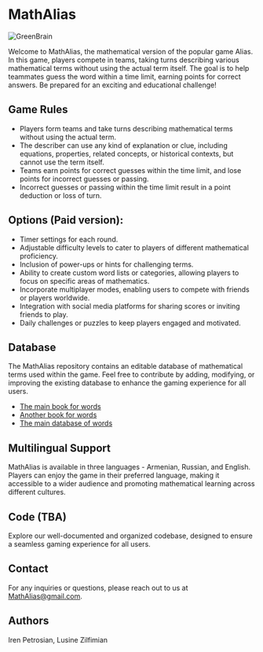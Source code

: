 # MathAlias

![GreenBrain](https://github.com/Zilfimian/MathAlias/assets/25430269/d91f0918-17a4-472c-8ccb-347e1ed9cf31)


Welcome to MathAlias, the mathematical version of the popular game Alias. In this game, players compete in teams, taking turns describing various mathematical terms without using the actual term itself. The goal is to help teammates guess the word within a time limit, earning points for correct answers. Be prepared for an exciting and educational challenge!

## Game Rules
- Players form teams and take turns describing mathematical terms without using the actual term.
- The describer can use any kind of explanation or clue, including equations, properties, related concepts, or historical contexts, but cannot use the term itself.
- Teams earn points for correct guesses within the time limit, and lose points for incorrect guesses or passing.
- Incorrect guesses or passing within the time limit result in a point deduction or loss of turn.

## Options (Paid version):
 
- Timer settings for each round.
- Adjustable difficulty levels to cater to players of different mathematical proficiency.
- Inclusion of power-ups or hints for challenging terms.
- Ability to create custom word lists or categories, allowing players to focus on specific areas of mathematics.
- Incorporate multiplayer modes, enabling users to compete with friends or players worldwide.
- Integration with social media platforms for sharing scores or inviting friends to play.
- Daily challenges or puzzles to keep players engaged and motivated.

## Database
The MathAlias repository contains an editable database of mathematical terms used within the game. Feel free to contribute by adding, modifying, or improving the existing database to enhance the gaming experience for all users.

 * [The main book for words](https://www.altstu.ru/media/s/astu14.pdf)
 * [Another book for words](https://e-library.namdu.uz/22%20%D0%A4%D0%B8%D0%B7%D0%B8%D0%BA%D0%B0-%D0%BC%D0%B0%D1%82%D0%B5%D0%BC%D0%B0%D1%82%D0%B8%D0%BA%D0%B0/Dictionary%20of%20mathematics%20terms%20Douglas%20Downing.pdf)
 * [The main database of words](https://docs.google.com/spreadsheets/d/1OX6PPb5jA9TKvNIduIc5_IiaPiP9h5ckD7vCrK21wAM/edit?usp=sharing)


## Multilingual Support
MathAlias is available in three languages - Armenian, Russian, and English. Players can enjoy the game in their preferred language, making it accessible to a wider audience and promoting mathematical learning across different cultures.

## Code (TBA)
Explore our well-documented and organized codebase, designed to ensure a seamless gaming experience for all users. 

## Contact
For any inquiries or questions, please reach out to us at MathAlias@gmail.com.

## Authors
Iren Petrosian, Lusine Zilfimian
